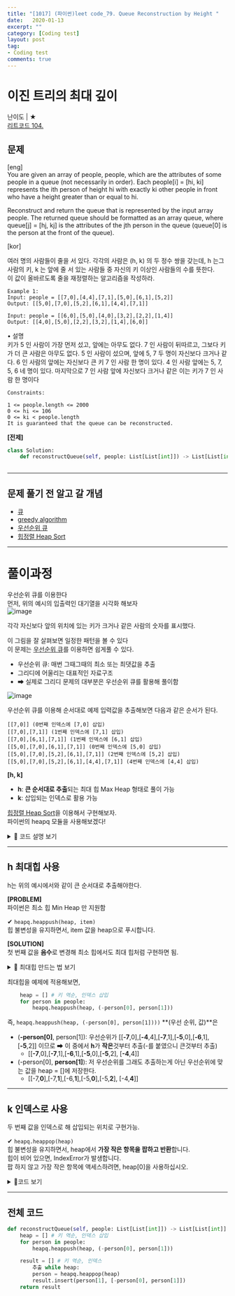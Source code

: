 ```yaml
---
title: "[1017] (파이썬)leet code_79. Queue Reconstruction by Height "
date:   2020-01-13
excerpt: ""
category: [Coding test]
layout: post
tag:
- Coding test
comments: true
---
```









# 이진 트리의 최대 깊이
난이도 | ★        
[리트코드 104.](https://leetcode.com/problems/maximum-depth-of-binary-tree/)   

## 문제
[eng]   
You are given an array of people, people, which are the attributes of some people in a queue (not necessarily in order). Each people[i] = [hi, ki] represents the ith person of height hi with exactly ki other people in front who have a height greater than or equal to hi.

Reconstruct and return the queue that is represented by the input array people. The returned queue should be formatted as an array queue, where queue[j] = [hj, kj] is the attributes of the jth person in the queue (queue[0] is the person at the front of the queue).

[kor]   

여러 명의 사람들이 줄을 서 있다. 각각의 사람은 (h, k) 의 두 정수 쌍을 갖는데, h 는그 사람의 키, k 는 앞에 줄 서 있는 사람들 중 자신의 키 이상인 사람들의 수를 뜻한다.   
이 값이 올바르도록 줄을 재정렬하는 알고리즘을 작성하라.   


```
Example 1:
Input: people = [[7,0],[4,4],[7,1],[5,0],[6,1],[5,2]]
Output: [[5,0],[7,0],[5,2],[6,1],[4,4],[7,1]]

Input: people = [[6,0],[5,0],[4,0],[3,2],[2,2],[1,4]]
Output: [[4,0],[5,0],[2,2],[3,2],[1,4],[6,0]]
``` 

• 설명    
키가 5 인 사람이 가장 먼저 섰고, 앞에는 아무도 없다. 7 인 사람이 뒤따르고, 그보다 키가 더 큰 사람은 아무도 없다. 5 인 사람이 섰으며, 앞에 5, 7 두 명이 자신보다 크거나 같다. 6 인 사람의 앞에는 자신보다 큰 키 7 인 사람 한 명이 있다. 4 인 사람 앞에는 5, 7, 5, 6 네 명이 있다. 마지막으로 7 인 사람 앞에 자신보다 크거나 같은 이는 키가 7 인 사람 한 명이다

```
Constraints:

1 <= people.length <= 2000
0 <= hi <= 106
0 <= ki < people.length
It is guaranteed that the queue can be reconstructed.
```

**[전제]**   
```python
class Solution:
    def reconstructQueue(self, people: List[List[int]]) -> List[List[int]]:
        
```

----



## 문제 풀기 전 알고 갈 개념
* [큐]()       
* [greedy algorithm](https://yerimoh.github.io/Algo033/)        
* [우선순위 큐](https://yerimoh.github.io/Algo9/)   
* [힙정렬 Heap Sort](https://yerimoh.github.io//Algo032/)   




----


# 풀이과정 

우선순위 큐를 이용한다   
먼저, 위의 예시의 입출력인 대기열을 시각화 해보자    
![image](https://user-images.githubusercontent.com/76824611/132633982-2cb36ade-7565-4ecb-88f4-e8d4581fee3c.png)

각각 자신보다 앞의 위치에 있는 키가 크거나 같은 사람의 숫자를 표시했다.     

이 그림을 잘 살펴보면 일정한 패턴을 볼 수 있다     
이 문제는 [우선순위 큐](https://yerimoh.github.io/Algo9/)를 이용하면 쉽게풀 수 있다.     
* 우선순위 큐: 매번 그때그때의 최소 또는 최댓값을 추출       
* 그리디에 어울리는 대표적인 자료구조     
* ➡ 실제로 그리디 문제의 대부분은 우선순위 큐를 활용해 풀이함      

![image](https://user-images.githubusercontent.com/76824611/132634966-c7a59e9e-900b-4cb6-b6ab-70a453a4798b.png)



우선순위 큐를 이용해 순서대로 예제 입력값을 추출해보면 다음과 같은 순서가 된다.     
```
[[7,0]] (0번째 인덱스에 [7,0] 삽입)     
[[7,0],[7,1]] (1번째 인덱스에 [7,1] 삽입)        
[[7,0],[6,1],[7,1]] (1번째 인덱스에 [6,1] 삽입)       
[[5,0],[7,0],[6,1],[7,1]] (0번째 인덱스에 [5,0] 삽입)    
[[5,0],[7,0],[5,2],[6,1],[7,1]] (2번째 인덱스에 [5,2] 삽입)        
[[5,0],[7,0],[5,2],[6,1],[4,4],[7,1]] (4번째 인덱스에 [4,4] 삽입)        
```

**[h, k]**    
* **h**: **큰 순서대로 추출**되는 최대 힙 Max Heap 형태로 풀이 가능     
* **k**: 삽입되는 인덱스로 활용 가능     


[힙정렬 Heap Sort](https://yerimoh.github.io//Algo032/)을 이용해서 구현해보자.      
파이썬의 heapq 모듈을 사용해보겠다!     

<details>
<summary>📜 코드 설명 보기</summary>
<div markdown="1">
  
✔ ```heapq.heappush(heap, item)```     
힙 불변성을 유지하면서, item 값을 heap으로 푸시합니다.    

✔ ```heapq.heappop(heap)```     
힙 불변성을 유지하면서, heap에서 **가장 작은 항목을 팝하고 반환**합니다.   
힙이 비어 있으면, IndexError가 발생합니다.     
팝 하지 않고 가장 작은 항목에 액세스하려면, heap[0]을 사용하십시오.

➕ ```heapq.heappushpop(heap, item)```
힙에 **item을 푸시**한 다음, **heap에서 가장 작은 항목을 팝하고 반환**합니다.     
결합한 액션은 heappush()한 다음 heappop()을 별도로 호출하는 것보다 더 효율적으로 실행합니다.       

➕ ```heapq.heapify(x)```    
리스트 x를 선형 시간으로 제자리에서 힙으로 변환합니다.    

➕ ```heapq.heapreplace(heap, item)```     
heap에서 가장 작은 항목을 팝하고 반환하며, 새로운 item도 푸시합니다.     
힙 크기는 변경되지 않습니다. 힙이 비어 있으면, IndexError가 발생합니다.           
이 한 단계 연산은 heappop()한 다음 heappush()하는 것보다 더 효율적이며 고정 크기 힙을 사용할 때 더 적합 할 수 있습니다.     
팝/푸시 조합은 항상 힙에서 요소를 반환하고 그것을 item으로 대체합니다.     

반환된 값은 추가된 item보다 클 수 있습니다.     
그것이 바람직하지 않다면, 대신 heappushpop() 사용을 고려하십시오.   
푸시/팝 조합은 두 값 중 작은 값을 반환하여, 힙에 큰 값을 남겨 둡니다.
    
출처: [파이썬](https://docs.python.org/ko/3/library/heapq.html)
    
</div>
</details>  
   

----

## h 최대힙 사용     
h는 위의 예시에서와 같이 큰 순서대로 추출해야한다.     

**[PROBLEM]**     
파이썬은 최소 힙 Min Heap 만 지원함     

✔ ```heapq.heappush(heap, item)```     
힙 불변성을 유지하면서, item 값을 heap으로 푸시합니다.   

**[SOLUTION]**      
첫 번째 값을 **음수**로 변경해 최소 힙에서도 최대 힙처럼 구현하면 됨.     

<details>
<summary>📜 최대힙 만드는 법 보기</summary>
<div markdown="1">
    
1️⃣ 각 값에 대한 우선 순위를 구함       
2️⃣ ```(우선 순위, 값)``` 구조의 튜플(tuple)을 힙에 추가하거나 삭제하면 됨     
3️⃣ 그리고 힙에서 값을 읽어올 때는 각 튜플에서 인덱스 1에 있는 값을 취하면 됩니다. (우선 순위에는 관심이 없으므로 )    

```python
import heapq

nums = [4, 1, 7, 3, 8, 5]
heap = []

for num in nums:
  heapq.heappush(heap, (-num, num))  # (우선 순위, 값)

while heap:
  print(heapq.heappop(heap)[1])  # index 1
```
 
결과
    
```python
8
7
5
4
3
1
```

즉, ```heapq.heappush(heap, (-num, num))```  **(우선 순위, 값)**은     
* (**-num**, num): 우선순위가 [-4, -1, -7, -3, -8, -5] 이므로 ➡ 이 중에서 작은것부터 추출(-를 붙였으니 큰것부터 추출)      
* (-num, **num**): 저 우선순위를 그래도 추출하는게 아닌 우선순위에 맞는 값인 [8,7,6,5,4,3,2,1]를 추출한다.     
    
</div>
</details>  


최대힙을 예제에 적용해보면,  
```python
    heap = [] # 키 역순, 인덱스 삽입 
    for person in people:
        heapq.heappush(heap, (-person[0], person[1]))
```

즉, ```heapq.heappush(heap, (-person[0], person[1])))```  **(우선 순위, 값)**은     
* (**-person[0]**, person[1]): 우선순위가 [[**-7**,0],[**-4**,4],[**-7**,1],[**-5**,0],[**-6**,1],[**-5**,2]] 이므로 ➡ 이 중에서 **h**가 **작은**것부터 추출(-를 붙였으니 큰것부터 추출)         
    *  [[**-7**,0],[**-7**,1],[**-6**,1],[**-5**,0],[**-5**,2], [**-4**,4]]       
* (-person[0], **person[1]**): 저 우선순위를 그래도 추출하는게 아닌 우선순위에 맞는 값을 heap = []에 저장한다.             
    * [[-7,**0**],[-7,**1**],[-6,**1**],[-5,**0**],[-5,**2**], [-4,**4**]]       

------

## k 인덱스로 사용
두 번째 값을 인덱스로 해 삽입되는 위치로 구현가능.       

✔ ```heapq.heappop(heap)```     
힙 불변성을 유지하면서, heap에서 **가장 작은 항목을 팝하고 반환**합니다.   
힙이 비어 있으면, IndexError가 발생합니다.     
팝 하지 않고 가장 작은 항목에 액세스하려면, heap[0]을 사용하십시오.    

<details>
<summary>👀코드 보기</summary>
<div markdown="1">
  
```python
result = [] # 키 역순, 인덱스 추출 
while heap:
    person = heapq.heappop(heap) 
    # insert(a, b)는 리스트의 a번째 위치에 b를 삽입하는 함수
    # 다시 -를 하니 +
    result.insert(person[1], [-person[0], person[1]]) 
print(result) 
```
```    
[[7, 0]]
[[7, 0], [7, 1]]
[[7, 0], [6, 1], [7, 1]]
[[5, 0], [7, 0], [6, 1], [7, 1]]
[[5, 0], [7, 0], [5, 2], [6, 1], [7, 1]]
[[5, 0], [7, 0], [5, 2], [6, 1], [4, 4], [7, 1]]    
```
    
</div>
</details>

-----


## 전체 코드
```python
def reconstructQueue(self, people: List[List[int]]) -> List[List[int]]:
    heap = [] # 키 역순, 인덱스 삽입 
    for person in people:
        heapq.heappush(heap, (-person[0], person[1]))

    result = [] # 키 역순, 인덱스 
        추출 while heap:
        person = heapq.heappop(heap) 
        result.insert(person[1], [-person[0], person[1]]) 
    return result
```
